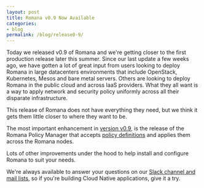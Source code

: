 ```yaml
---
layout: post
title: Romana v0.9 Now Available
categories:
- blog
permalink: /blog/release0-9/
---
```


Today we released v0.9 of Romana and we're getting closer to the first production release later this summer. Since our last update a few weeks ago, we have gotten a lot of great input from users looking to deploy Romana in large datacenters environments that include OpenStack, Kubernetes, Mesos and bare metal servers. Others are looking to deploy Romana in the public cloud and across IaaS providers. What they all want is a way to apply network and security policy uniformly across all their disparate infrastructure. 

This release of Romana does not have everything they need, but we think it gets them little closer to where they want to be.

The most important enhancement in [version v0.9](https://github.com/romana/romana), is the release of the Romana Policy Manager that accepts [policy definitions](https://github.com/romana/core/blob/master/policy/policy.sample.json) and applies them across the Romana nodes.

Lots of other improvements under the hood to help install and configure Romana to suit your needs.

We're always available to answer your questions on our [Slack channel and mail lists](/code/), so if you're building Cloud Native applications, give it a try.


